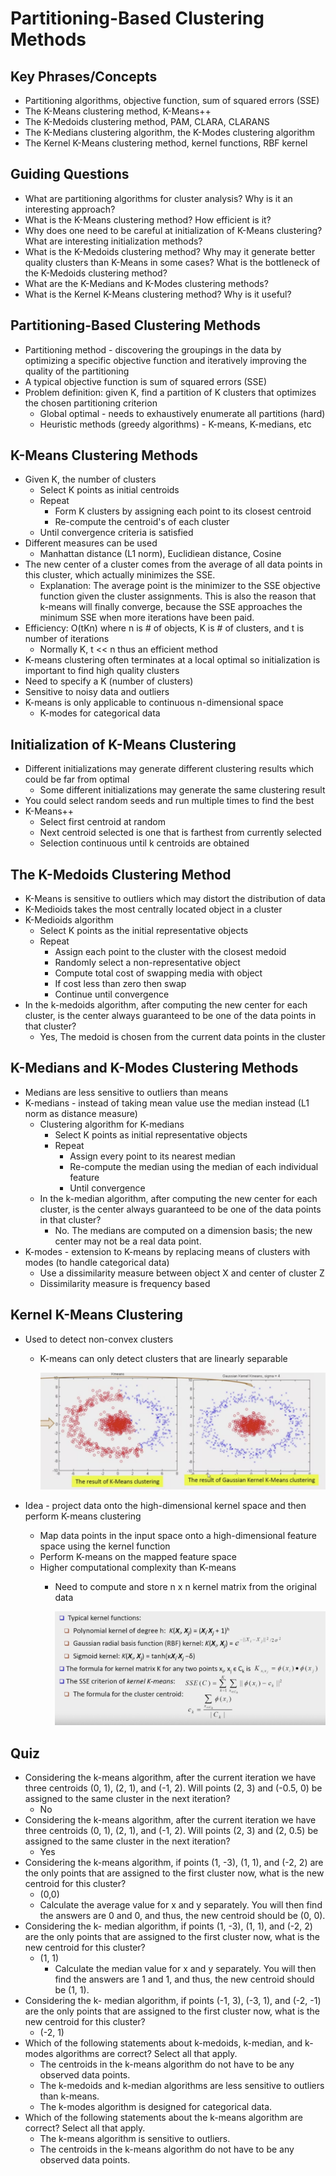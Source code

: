 # Partitioning-Based Clustering Methods

## Key Phrases/Concepts

- Partitioning algorithms, objective function, sum of squared errors (SSE)
- The K-Means clustering method, K-Means++
- The K-Medoids clustering method, PAM, CLARA, CLARANS
- The K-Medians clustering algorithm, the K-Modes clustering algorithm
- The Kernel K-Means clustering method, kernel functions, RBF kernel

## Guiding Questions

- What are partitioning algorithms for cluster analysis? Why is it an interesting approach?
- What is the K-Means clustering method? How efficient is it?
- Why does one need to be careful at initialization of K-Means clustering? What are interesting initialization methods?
- What is the K-Medoids clustering method? Why may it generate better quality clusters than K-Means in some cases? What is the bottleneck of the K-Medoids clustering method?
- What are the K-Medians and K-Modes clustering methods?
- What is the Kernel K-Means clustering method? Why is it useful?

## Partitioning-Based Clustering Methods

- Partitioning method - discovering the groupings in the data by optimizing a specific objective function and iteratively improving the quality of the partitioning
- A typical objective function is sum of squared errors (SSE)
- Problem definition: given K, find a partition of K clusters that optimizes the chosen partitioning criterion
    - Global optimal - needs to exhaustively enumerate all partitions (hard)
    - Heuristic methods (greedy algorithms) - K-means, K-medians, etc

## K-Means Clustering Methods

- Given K, the number of clusters
    - Select K points as initial centroids
    - Repeat
        - Form K clusters by assigning each point to its closest centroid
        - Re-compute the centroid's of each cluster
    - Until convergence criteria is satisfied
- Different measures can be used
    - Manhattan distance (L1 norm), Euclidiean distance, Cosine
- The new center of a cluster comes from the average of all data points in this cluster, which actually minimizes the SSE.
    - Explanation: The average point is the minimizer to the SSE objective function given the
    cluster assignments. This is also the reason that k-means will finally
    converge, because the SSE approaches the minimum SSE when more iterations have
    been paid.
- Efficiency: O(tKn) where n is # of objects, K is # of clusters, and t is number of iterations
    - Normally K, t << n thus an efficient method
- K-means clustering often terminates at a local optimal so initialization is important to find high quality clusters
- Need to specify a K (number of clusters)
- Sensitive to noisy data and outliers
- K-means is only applicable to continuous n-dimensional space
    - K-modes for categorical data

## Initialization of K-Means Clustering

- Different initializations may generate different clustering results which could be far from optimal
    - Some different initializations may generate the same clustering result
- You could select random seeds and run multiple times to find the best
- K-Means++
    - Select first centroid at random
    - Next centroid selected is one that is farthest from currently selected
    - Selection continuous until k centroids are obtained

## The K-Medoids Clustering Method

- K-Means is sensitive to outliers which may distort the distribution of data
- K-Medioids takes the most centrally located object in a cluster
- K-Medioids algorithm
    - Select K points as the initial representative objects
    - Repeat
        - Assign each point to the cluster with the closest medoid
        - Randomly select a non-representative object
        - Compute total cost of swapping media with object
        - If cost less than zero then swap
        - Continue until convergence
- In the k-medoids algorithm, after computing the new center for each cluster, is the center always guaranteed to be one of the data points in that cluster?
    - Yes, The medoid is chosen from the current data points in the cluster

## K-Medians and K-Modes Clustering Methods

- Medians are less sensitive to outliers than means
- K-medians - instead of taking mean value use the median instead (L1 norm as distance measure)
    - Clustering algorithm for K-medians
        - Select K points as initial representative objects
        - Repeat
            - Assign every point to its nearest median
            - Re-compute the median using the median of each individual feature
            - Until convergence
    - In the k-median algorithm, after computing the new center for each cluster, is the center always guaranteed to be one of the data points in that cluster?
        - No. The medians are computed on a dimension basis; the new center may not be a real data point.
- K-modes - extension to K-means by replacing means of clusters with modes (to handle categorical data)
    - Use a dissimilarity measure between object X and center of cluster Z
    - Dissimilarity measure is frequency based

## Kernel K-Means Clustering

- Used to detect non-convex clusters
    - K-means can only detect clusters that are linearly separable
        
        ![Untitled](Partitioning-Based%20Clustering%20Methods%20f2c0e62549a044a999f9d2d562a172c3/Untitled.png)
        
- Idea - project data onto the high-dimensional kernel space and then perform K-means clustering
    - Map data points in the input space onto a high-dimensional feature space using the kernel function
    - Perform K-means on the mapped feature space
    - Higher computational complexity than K-means
        - Need to compute and store n x n kernel matrix from the original data
            
            ![Untitled](Partitioning-Based%20Clustering%20Methods%20f2c0e62549a044a999f9d2d562a172c3/Untitled%201.png)
            

## Quiz

- Considering the k-means algorithm, after the current iteration we have three centroids (0, 1), (2, 1), and (-1, 2). Will points (2, 3) and (-0.5, 0) be assigned to the same cluster in the next iteration?
    - No
- Considering the k-means algorithm, after the current iteration we have three centroids (0, 1), (2, 1), and (-1, 2). Will points (2, 3) and (2, 0.5) be assigned to the same cluster in the next iteration?
    - Yes
- Considering the k-means algorithm, if points (1, -3), (1, 1), and (-2, 2) are the only points that are assigned to the first cluster now, what is the new centroid for this cluster?
    - (0,0)
    - Calculate the average value for x and y separately. You will then find the answers are 0 and 0, and thus, the new centroid should be (0, 0).
- Considering the k- median algorithm, if points (1, -3), (1, 1), and (-2, 2) are the only points that are assigned to the first cluster now, what is the new centroid for this cluster?
    - (1, 1)
        - Calculate the median value for x and y separately. You will then find the answers are 1 and 1, and thus, the new centroid should be (1, 1).
- Considering the k- median algorithm, if points (-1, 3), (-3, 1), and (-2, -1) are the only points that are assigned to the first cluster now, what is the new centroid for this cluster?
    - (-2, 1)
- Which of the following statements about k-medoids, k-median, and k-modes algorithms are correct? Select all that apply.
    - The centroids in the k-means algorithm do not have to be any observed data points.
    - The k-medoids and k-median algorithms are less sensitive to outliers than k-means.
    - The k-modes algorithm is designed for categorical data.
- Which of the following statements about the k-means algorithm are correct? Select all that apply.
    - The k-means algorithm is sensitive to outliers.
    - The centroids in the k-means algorithm do not have to be any observed data points.